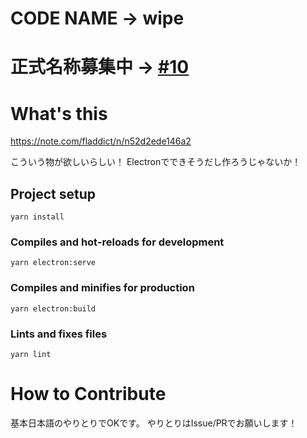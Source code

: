 # CODE NAME -> wipe

# 正式名称募集中 -> [#10](https://github.com/mikkame/the_wipe/issues/10)

# What's this

https://note.com/fladdict/n/n52d2ede146a2

こういう物が欲しいらしい！
Electronでできそうだし作ろうじゃないか！

## Project setup
```
yarn install
```

### Compiles and hot-reloads for development
```
yarn electron:serve
```

### Compiles and minifies for production
```
yarn electron:build
```

### Lints and fixes files
```
yarn lint
```

# How to Contribute

基本日本語のやりとりでOKです。
やりとりはIssue/PRでお願いします！
